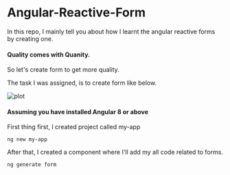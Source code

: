 # Angular-Reactive-Form

In this repo, I mainly tell you about how I learnt the angular reactive forms by creating one.
#### Quality comes with Quanity.
So let's create form to get more quality.

The task I was assigned, is to create form like below.

![plot](./directory_1/directory_2/.../directory_n/plot.png)

#### Assuming you have installed Angular 8 or above

First thing first, I created project called my-app

```
ng new my-app
```

After that, I created a component where I'll add my all code related to forms.

```
ng generate form
```

